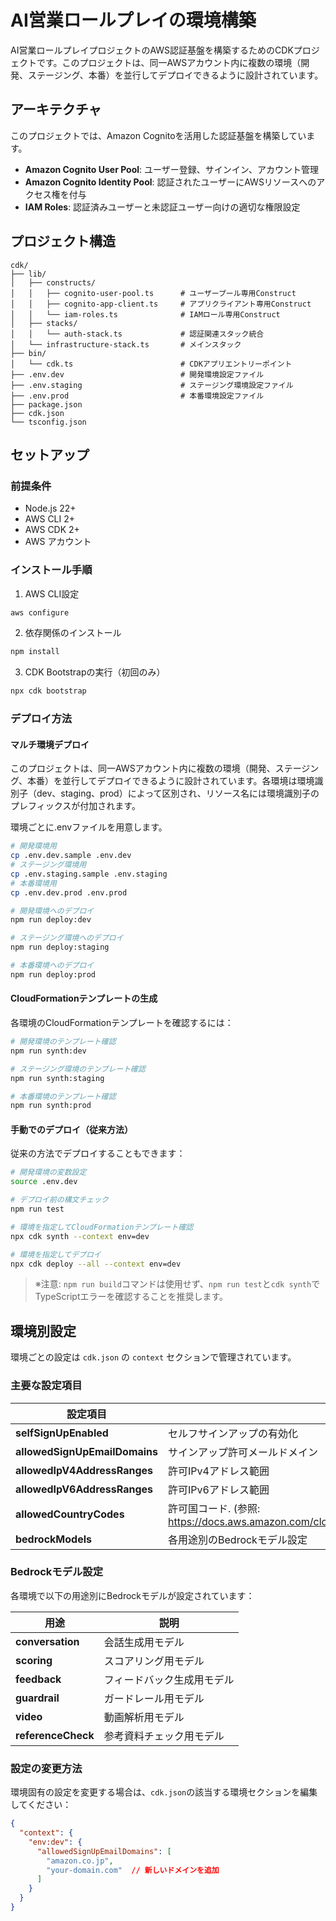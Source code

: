 # AI営業ロールプレイの環境構築

AI営業ロールプレイプロジェクトのAWS認証基盤を構築するためのCDKプロジェクトです。このプロジェクトは、同一AWSアカウント内に複数の環境（開発、ステージング、本番）を並行してデプロイできるように設計されています。

## アーキテクチャ

このプロジェクトでは、Amazon Cognitoを活用した認証基盤を構築しています。

- **Amazon Cognito User Pool**: ユーザー登録、サインイン、アカウント管理
- **Amazon Cognito Identity Pool**: 認証されたユーザーにAWSリソースへのアクセス権を付与
- **IAM Roles**: 認証済みユーザーと未認証ユーザー向けの適切な権限設定

## プロジェクト構造

```
cdk/
├── lib/
│   ├── constructs/
│   │   ├── cognito-user-pool.ts      # ユーザープール専用Construct
│   │   ├── cognito-app-client.ts     # アプリクライアント専用Construct
│   │   └── iam-roles.ts              # IAMロール専用Construct
│   ├── stacks/
│   │   └── auth-stack.ts             # 認証関連スタック統合
│   └── infrastructure-stack.ts       # メインスタック
├── bin/
│   └── cdk.ts                        # CDKアプリエントリーポイント
├── .env.dev                          # 開発環境設定ファイル
├── .env.staging                      # ステージング環境設定ファイル
├── .env.prod                         # 本番環境設定ファイル
├── package.json
├── cdk.json
└── tsconfig.json
```

## セットアップ

### 前提条件

- Node.js 22+
- AWS CLI 2+
- AWS CDK 2+
- AWS アカウント

### インストール手順

1. AWS CLI設定

```bash
aws configure
```

2. 依存関係のインストール

```bash
npm install
```

3. CDK Bootstrapの実行（初回のみ）

```bash
npx cdk bootstrap
```

### デプロイ方法

#### マルチ環境デプロイ

このプロジェクトは、同一AWSアカウント内に複数の環境（開発、ステージング、本番）を並行してデプロイできるように設計されています。各環境は環境識別子（dev、staging、prod）によって区別され、リソース名には環境識別子のプレフィックスが付加されます。

環境ごとに.envファイルを用意します。
```bash
# 開発環境用
cp .env.dev.sample .env.dev
# ステージング環境用
cp .env.staging.sample .env.staging
# 本番環境用
cp .env.dev.prod .env.prod
```

```bash
# 開発環境へのデプロイ
npm run deploy:dev

# ステージング環境へのデプロイ
npm run deploy:staging

# 本番環境へのデプロイ
npm run deploy:prod
```

#### CloudFormationテンプレートの生成

各環境のCloudFormationテンプレートを確認するには：

```bash
# 開発環境のテンプレート確認
npm run synth:dev

# ステージング環境のテンプレート確認
npm run synth:staging

# 本番環境のテンプレート確認
npm run synth:prod
```

#### 手動でのデプロイ（従来方法）

従来の方法でデプロイすることもできます：

```bash
# 開発環境の変数設定
source .env.dev

# デプロイ前の構文チェック
npm run test

# 環境を指定してCloudFormationテンプレート確認
npx cdk synth --context env=dev

# 環境を指定してデプロイ
npx cdk deploy --all --context env=dev
```

> ※注意: `npm run build`コマンドは使用せず、`npm run test`と`cdk synth`でTypeScriptエラーを確認することを推奨します。



## 環境別設定

環境ごとの設定は `cdk.json` の `context` セクションで管理されています。

### 主要な設定項目

| 設定項目 | 説明 |
|---------|------|
| **selfSignUpEnabled** | セルフサインアップの有効化 |
| **allowedSignUpEmailDomains** | サインアップ許可メールドメイン |
| **allowedIpV4AddressRanges** | 許可IPv4アドレス範囲 |
| **allowedIpV6AddressRanges** | 許可IPv6アドレス範囲 |
| **allowedCountryCodes** | 許可国コード. (参照: https://docs.aws.amazon.com/cloudfront/latest/APIReference/API_GeoRestriction.html) |
| **bedrockModels** | 各用途別のBedrockモデル設定 |

### Bedrockモデル設定

各環境で以下の用途別にBedrockモデルが設定されています：

| 用途 | 説明 |
|------|------|
| **conversation** | 会話生成用モデル |
| **scoring** | スコアリング用モデル |
| **feedback** | フィードバック生成用モデル |
| **guardrail** | ガードレール用モデル |
| **video** | 動画解析用モデル |
| **referenceCheck** | 参考資料チェック用モデル |

### 設定の変更方法

環境固有の設定を変更する場合は、`cdk.json`の該当する環境セクションを編集してください：

```json
{
  "context": {
    "env:dev": {
      "allowedSignUpEmailDomains": [
        "amazon.co.jp",
        "your-domain.com"  // 新しいドメインを追加
      ]
    }
  }
}
```
